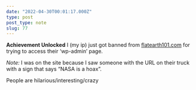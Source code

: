 ```yaml
---
date: "2022-04-30T00:01:17.000Z"
type: post 
post_type: note
slug: 77
---
```

**Achievement Unlocked** I (my ip) just got banned from [flatearth101.com](http://flatearth101.com) for trying to access their ‘wp-admin’ page. 

_Note:_ I was on the site because I saw someone with the URL on their truck with a sign that says “NASA is a hoax”. 

People are hilarious/interesting/crazy
